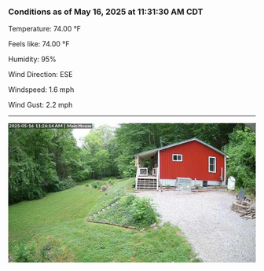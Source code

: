 ### Conditions as of May 16, 2025 at 11:31:30 AM CDT 

Temperature: 74.00 &deg;F

Feels like: 74.00 &deg;F

Humidity: 95%

Wind Direction: ESE

Windspeed: 1.6 mph

Wind Gust: 2.2 mph

---

<img src="./images/latest.jpeg"/>

